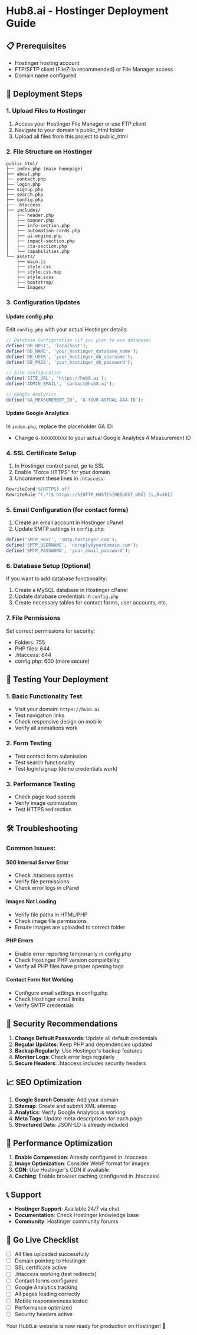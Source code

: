 # Hub8.ai - Hostinger Deployment Guide

## 📋 Prerequisites
- Hostinger hosting account
- FTP/SFTP client (FileZilla recommended) or File Manager access
- Domain name configured

## 🚀 Deployment Steps

### 1. Upload Files to Hostinger
1. Access your Hostinger File Manager or use FTP client
2. Navigate to your domain's public_html folder
3. Upload all files from this project to public_html

### 2. File Structure on Hostinger
```
public_html/
├── index.php (main homepage)
├── about.php
├── contact.php
├── login.php
├── signup.php
├── search.php
├── config.php
├── .htaccess
├── includes/
│   ├── header.php
│   ├── banner.php
│   ├── info-section.php
│   ├── automation-cards.php
│   ├── ai-engine.php
│   ├── impact-section.php
│   ├── cta-section.php
│   └── capabilities.php
└── assets/
    ├── main.js
    ├── style.css
    ├── style.css.map
    ├── style.scss
    ├── bootstrap/
    └── Images/
```

### 3. Configuration Updates

#### Update config.php
Edit `config.php` with your actual Hostinger details:

```php
// Database Configuration (if you plan to use database)
define('DB_HOST', 'localhost');
define('DB_NAME', 'your_hostinger_database_name');
define('DB_USER', 'your_hostinger_db_username');
define('DB_PASS', 'your_hostinger_db_password');

// Site Configuration
define('SITE_URL', 'https://hub8.ai');
define('ADMIN_EMAIL', 'contact@hub8.ai');

// Google Analytics
define('GA_MEASUREMENT_ID', 'G-YOUR-ACTUAL-GA4-ID');
```

#### Update Google Analytics
In `index.php`, replace the placeholder GA ID:
- Change `G-XXXXXXXXXX` to your actual Google Analytics 4 Measurement ID

### 4. SSL Certificate Setup
1. In Hostinger control panel, go to SSL
2. Enable "Force HTTPS" for your domain
3. Uncomment these lines in `.htaccess`:
```apache
RewriteCond %{HTTPS} off
RewriteRule ^(.*)$ https://%{HTTP_HOST}%{REQUEST_URI} [L,R=301]
```

### 5. Email Configuration (for contact forms)
1. Create an email account in Hostinger cPanel
2. Update SMTP settings in `config.php`:
```php
define('SMTP_HOST', 'smtp.hostinger.com');
define('SMTP_USERNAME', 'noreply@yourdomain.com');
define('SMTP_PASSWORD', 'your_email_password');
```

### 6. Database Setup (Optional)
If you want to add database functionality:
1. Create a MySQL database in Hostinger cPanel
2. Update database credentials in `config.php`
3. Create necessary tables for contact forms, user accounts, etc.

### 7. File Permissions
Set correct permissions for security:
- Folders: 755
- PHP files: 644
- .htaccess: 644
- config.php: 600 (more secure)

## 🔧 Testing Your Deployment

### 1. Basic Functionality Test
- Visit your domain: `https://hub8.ai`
- Test navigation links
- Check responsive design on mobile
- Verify all animations work

### 2. Form Testing
- Test contact form submission
- Test search functionality
- Test login/signup (demo credentials work)

### 3. Performance Testing
- Check page load speeds
- Verify image optimization
- Test HTTPS redirection

## 🛠️ Troubleshooting

### Common Issues:

#### 500 Internal Server Error
- Check .htaccess syntax
- Verify file permissions
- Check error logs in cPanel

#### Images Not Loading
- Verify file paths in HTML/PHP
- Check image file permissions
- Ensure images are uploaded to correct folder

#### PHP Errors
- Enable error reporting temporarily in config.php
- Check Hostinger PHP version compatibility
- Verify all PHP files have proper opening tags

#### Contact Form Not Working
- Configure email settings in config.php
- Check Hostinger email limits
- Verify SMTP credentials

## 🔐 Security Recommendations

1. **Change Default Passwords**: Update all default credentials
2. **Regular Updates**: Keep PHP and dependencies updated
3. **Backup Regularly**: Use Hostinger's backup features
4. **Monitor Logs**: Check error logs regularly
5. **Secure Headers**: .htaccess includes security headers

## 📈 SEO Optimization

1. **Google Search Console**: Add your domain
2. **Sitemap**: Create and submit XML sitemap
3. **Analytics**: Verify Google Analytics is working
4. **Meta Tags**: Update meta descriptions for each page
5. **Structured Data**: JSON-LD is already included

## 🚀 Performance Optimization

1. **Enable Compression**: Already configured in .htaccess
2. **Image Optimization**: Consider WebP format for images
3. **CDN**: Use Hostinger's CDN if available
4. **Caching**: Enable browser caching (configured in .htaccess)

## 📞 Support

- **Hostinger Support**: Available 24/7 via chat
- **Documentation**: Check Hostinger knowledge base
- **Community**: Hostinger community forums

## 🎉 Go Live Checklist

- [ ] All files uploaded successfully
- [ ] Domain pointing to Hostinger
- [ ] SSL certificate active
- [ ] .htaccess working (test redirects)
- [ ] Contact forms configured
- [ ] Google Analytics tracking
- [ ] All pages loading correctly
- [ ] Mobile responsiveness tested
- [ ] Performance optimized
- [ ] Security headers active

Your Hub8.ai website is now ready for production on Hostinger! 🚀
